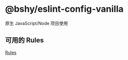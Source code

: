 # @bshy/eslint-config-vanilla

原生 JavaScript/Node 项目使用

## 可用的 Rules

[Rules](https://eslint.org/docs/rules/)
